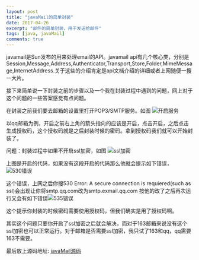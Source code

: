 ```yaml
---
layout: post
title: "javaMail的简单封装"
date: 2017-04-26
excerpt: "邮件的简单封装，用于发送给邮件"
tags: [java, javaMail]
comments: true
---
```


javamail是Sun发布的用来处理email的API。javamail api有几个核心类，分别是Session,Message,Address,Authenticator,Transport,Store,Folder,MimeMessage,InternetAddress.关于这些的介绍肯定是api文档介绍的详细或者上网随便一搜一大片。

接下来简单说一下封装之前的步骤以及一个我在封装过程中遇到的问题，网上对于这个问题的一些答案感觉有点问题。

在封装之前我们要去邮箱的设置里打开POP3/SMTP服务。如图 ![开启服务](http://upload-images.jianshu.io/upload_images/4638441-ea49e7558471f453.png?imageMogr2/auto-orient/strip%7CimageView2/2/w/1240)

以qq邮箱为例，开启之前右上角的箭头指向的应该是开启，点击开启，之后点击生成授权码，这个授权码就是之后封装时候的密码。拿到授权码我们就可以开始封装了。

问题：封装过程中如果不开启ssl加密，如图 ![ssl加密](http://upload-images.jianshu.io/upload_images/4638441-8b6a908859cc5668.png?imageMogr2/auto-orient/strip%7CimageView2/2/w/1240)

上图是开启的代码，如果没有这段开启的代码那么他就会提示如下错误，![530错误](http://upload-images.jianshu.io/upload_images/4638441-577bc68ec6ed5a20.png?imageMogr2/auto-orient/strip%7CimageView2/2/w/1240)

这个错误，上网之后你搜530 Error: A secure connection is requiered(such as ssl)会出现让你将smtp.qq.com改为smtp.exmail.qq.com 按他的改了之后再次运行又会有如下错误![535错误](http://upload-images.jianshu.io/upload_images/4638441-6b88b1d9aa7a0845.png?imageMogr2/auto-orient/strip%7CimageView2/2/w/1240)

这个提示你封装的时候密码需要使用授权码，但我们确实是用了授权码啊。

其实这个问题只要你开启了ssl加密之后就会解决，而对于163邮箱来说没有这个ssl加密也可以正常运行。对于邮箱是否需要ssl加密，我只试了163和qq，qq需要163不需要。

最后放上源码地址: [javaMail源码](https://github.com/pang-weichao/javamailDemo)
